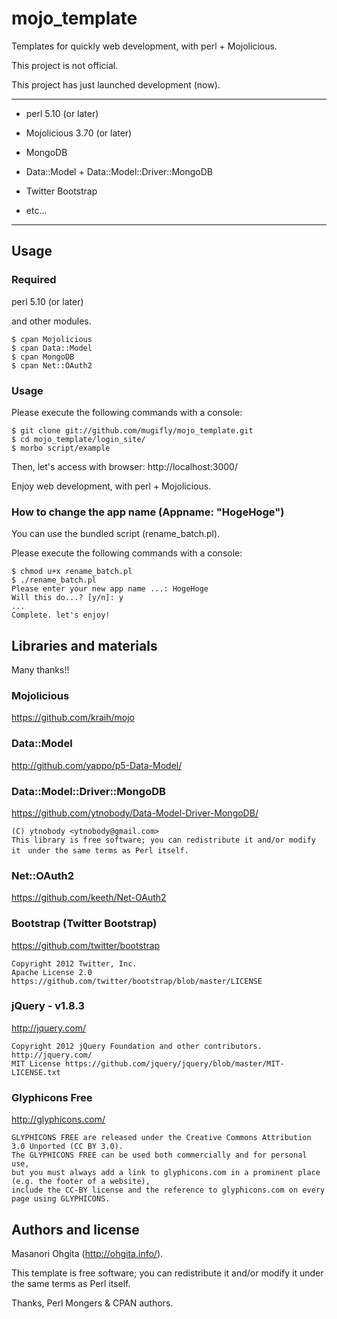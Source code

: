 mojo_template
====

Templates for quickly web development, with perl + Mojolicious.

This project is not official.

This project has just launched development (now).

***

* perl 5.10 (or later)

* Mojolicious 3.70 (or later)

* MongoDB

* Data::Model + Data::Model::Driver::MongoDB

* Twitter Bootstrap

* etc...

***

## Usage

### Required

perl 5.10 (or later)

and other modules.

	$ cpan Mojolicious
	$ cpan Data::Model
	$ cpan MongoDB
	$ cpan Net::OAuth2

### Usage

Please execute the following commands with a console:

	$ git clone git://github.com/mugifly/mojo_template.git
	$ cd mojo_template/login_site/
	$ morbo script/example 

Then, let's access with browser: http://localhost:3000/

Enjoy web development, with perl + Mojolicious.

### How to change the app name (Appname: "HogeHoge")

You can use the bundled script (rename_batch.pl).

Please execute the following commands with a console:

	$ chmod u+x rename_batch.pl
	$ ./rename_batch.pl
	Please enter your new app name ...: HogeHoge
	Will this do...? [y/n]: y
	...
	Complete. let's enjoy!

## Libraries and materials

Many thanks!!

### Mojolicious
https://github.com/kraih/mojo

### Data::Model
http://github.com/yappo/p5-Data-Model/

### Data::Model::Driver::MongoDB
https://github.com/ytnobody/Data-Model-Driver-MongoDB/

	(C) ytnobody <ytnobody@gmail.com>
	This library is free software; you can redistribute it and/or modify it　under the same terms as Perl itself.

### Net::OAuth2
https://github.com/keeth/Net-OAuth2

### Bootstrap (Twitter Bootstrap)
https://github.com/twitter/bootstrap

	Copyright 2012 Twitter, Inc.
	Apache License 2.0 https://github.com/twitter/bootstrap/blob/master/LICENSE

### jQuery - v1.8.3
http://jquery.com/

	Copyright 2012 jQuery Foundation and other contributors. http://jquery.com/
	MIT License	https://github.com/jquery/jquery/blob/master/MIT-LICENSE.txt

### Glyphicons Free
http://glyphicons.com/

	GLYPHICONS FREE are released under the Creative Commons Attribution 3.0 Unported (CC BY 3.0).
	The GLYPHICONS FREE can be used both commercially and for personal use, 
	but you must always add a link to glyphicons.com in a prominent place (e.g. the footer of a website), 
	include the CC-BY license and the reference to glyphicons.com on every page using GLYPHICONS.

## Authors and license
Masanori Ohgita (http://ohgita.info/).

This template is free software; you can redistribute it and/or modify it under the same terms as Perl itself.

Thanks, Perl Mongers & CPAN authors.


